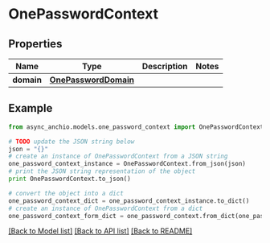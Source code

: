 # OnePasswordContext


## Properties

Name | Type | Description | Notes
------------ | ------------- | ------------- | -------------
**domain** | [**OnePasswordDomain**](OnePasswordDomain.md) |  | 

## Example

```python
from async_anchio.models.one_password_context import OnePasswordContext

# TODO update the JSON string below
json = "{}"
# create an instance of OnePasswordContext from a JSON string
one_password_context_instance = OnePasswordContext.from_json(json)
# print the JSON string representation of the object
print OnePasswordContext.to_json()

# convert the object into a dict
one_password_context_dict = one_password_context_instance.to_dict()
# create an instance of OnePasswordContext from a dict
one_password_context_form_dict = one_password_context.from_dict(one_password_context_dict)
```
[[Back to Model list]](../README.md#documentation-for-models) [[Back to API list]](../README.md#documentation-for-api-endpoints) [[Back to README]](../README.md)



